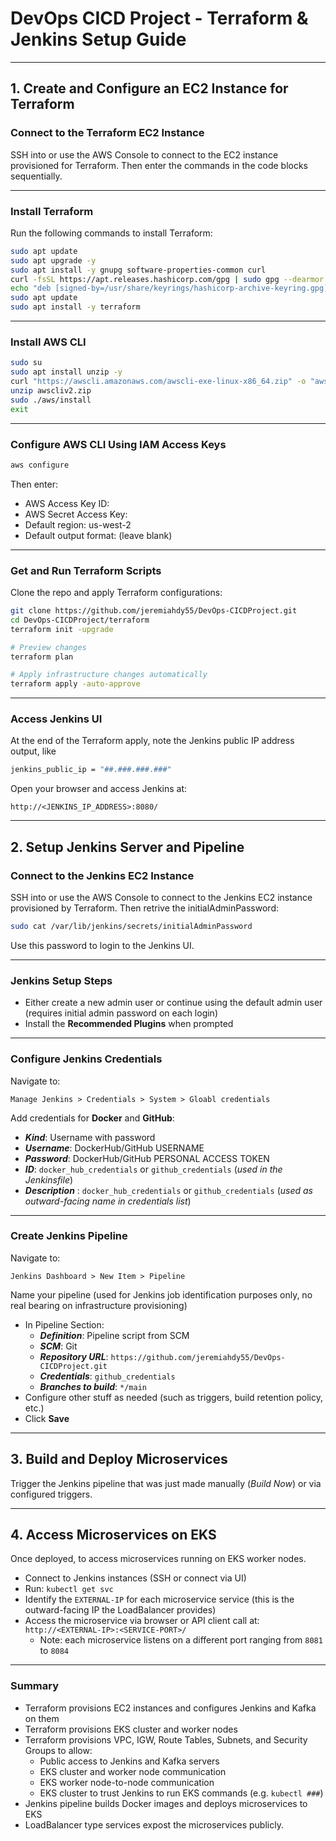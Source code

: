 # DevOps CICD Project - Terraform & Jenkins Setup Guide

---

## 1. Create and Configure an EC2 Instance for Terraform

### Connect to the Terraform EC2 Instance

SSH into or use the AWS Console to connect to the EC2 instance provisioned for Terraform. Then enter the commands in the code blocks sequentially.

---

### Install Terraform

Run the following commands to install Terraform:
```bash
sudo apt update
sudo apt upgrade -y
sudo apt install -y gnupg software-properties-common curl
curl -fsSL https://apt.releases.hashicorp.com/gpg | sudo gpg --dearmor -o /usr/share/keyrings/hashicorp-archive-keyring.gpg
echo "deb [signed-by=/usr/share/keyrings/hashicorp-archive-keyring.gpg] https://apt.releases.hashicorp.com $(lsb_release -cs) main" | sudo tee /etc/apt/sources.list.d/hashicorp.list
sudo apt update
sudo apt install -y terraform
```

---

### Install AWS CLI

```bash
sudo su
sudo apt install unzip -y
curl "https://awscli.amazonaws.com/awscli-exe-linux-x86_64.zip" -o "awscliv2.zip"
unzip awscliv2.zip
sudo ./aws/install
exit
```

---

### Configure AWS CLI Using IAM Access Keys

```bash
aws configure
```
Then enter:
- AWS Access Key ID: <ENTER YOUR ACCESS KEY HERE>
- AWS Secret Access Key: <ENTER YOUR SECRET KEY HERE>
- Default region: us-west-2
- Default output format: (leave blank)

---

### Get and Run Terraform Scripts
Clone the repo and apply Terraform configurations:
```bash
git clone https://github.com/jeremiahdy55/DevOps-CICDProject.git
cd DevOps-CICDProject/terraform
terraform init -upgrade

# Preview changes
terraform plan

# Apply infrastructure changes automatically
terraform apply -auto-approve
```

---

### Access Jenkins UI

At the end of the Terraform apply, note the Jenkins public IP address output, like
```bash
jenkins_public_ip = "##.###.###.###"
```
Open your browser and access Jenkins at:
```
http://<JENKINS_IP_ADDRESS>:8080/
```

---

## 2. Setup Jenkins Server and Pipeline

### Connect to the Jenkins EC2 Instance

SSH into or use the AWS Console to connect to the Jenkins EC2 instance provisioned by Terraform. Then retrive the initialAdminPassword:
```bash
sudo cat /var/lib/jenkins/secrets/initialAdminPassword
```
Use this password to login to the Jenkins UI.

---

### Jenkins Setup Steps

- Either create a new admin user or continue using the default admin user (requires initial admin password on each login)
- Install the **Recommended Plugins** when prompted

---

### Configure Jenkins Credentials

Navigate to:
```
Manage Jenkins > Credentials > System > Gloabl credentials
```
Add credentials for **Docker** and **GitHub**:
- ***Kind***: Username with password
- ***Username***: DockerHub/GitHub USERNAME
- ***Password***: DockerHub/GitHub PERSONAL ACCESS TOKEN
- ***ID***: `docker_hub_credentials` or `github_credentials` (*used in the Jenkinsfile*)
- ***Description*** : `docker_hub_credentials` or `github_credentials` (*used as outward-facing name in credentials list*)

---

### Create Jenkins Pipeline

Navigate to:
```
Jenkins Dashboard > New Item > Pipeline
```
Name your pipeline (used for Jenkins job identification purposes only, no real bearing on infrastructure provisioning)
- In Pipeline Section:
  - ***Definition***: Pipeline script from SCM
  - ***SCM***: Git
  - ***Repository URL***: `https://github.com/jeremiahdy55/DevOps-CICDProject.git`
  - ***Credentials***: `github_credentials`
  - ***Branches to build***: `*/main`
- Configure other stuff as needed (such as triggers, build retention policy, etc.)
- Click **Save**

---

## 3. Build and Deploy Microservices

Trigger the Jenkins pipeline that was just made manually (*Build Now*) or via configured triggers.


---

## 4. Access Microservices on EKS

Once deployed, to access microservices running on EKS worker nodes.
- Connect to Jenkins instances (SSH or connect via UI)
- Run: `kubectl get svc`
- Identify the `EXTERNAL-IP` for each microservice service (this is the outward-facing IP the LoadBalancer provides)
- Access the microservice via browser or API client call at: `http://<EXTERNAL-IP>:<SERVICE-PORT>/`
  - Note: each microservice listens on a different port ranging from `8081` to `8084`

---

### Summary

- Terraform provisions EC2 instances and configures Jenkins and Kafka on them
- Terraform provisions EKS cluster and worker nodes
- Terraform provisions VPC, IGW, Route Tables, Subnets, and Security Groups to allow:
  - Public access to Jenkins and Kafka servers
  - EKS cluster and worker node communication
  - EKS worker node-to-node communication
  - EKS cluster to trust Jenkins to run EKS commands (e.g. `kubectl ###`)
- Jenkins pipeline builds Docker images and deploys microservices to EKS
- LoadBalancer type services expost the microservices publicly.